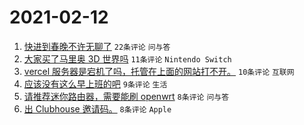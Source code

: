 # 2021-02-12

1. [快进到春晚不许无聊了](https://www.v2ex.com/t/753020) `22条评论` `问与答`
1. [大家买了马里奥 3D 世界吗](https://www.v2ex.com/t/753010) `11条评论` `Nintendo Switch`
1. [vercel 服务器是宕机了吗，托管在上面的网站打不开。](https://www.v2ex.com/t/753009) `10条评论` `互联网`
1. [应该没有这么早上班的吧](https://www.v2ex.com/t/753014) `9条评论` `生活`
1. [请推荐迷你路由器，需要能刷 openwrt](https://www.v2ex.com/t/753015) `8条评论` `问与答`
1. [出 Clubhouse 邀请码。](https://www.v2ex.com/t/753016) `8条评论` `Apple`
